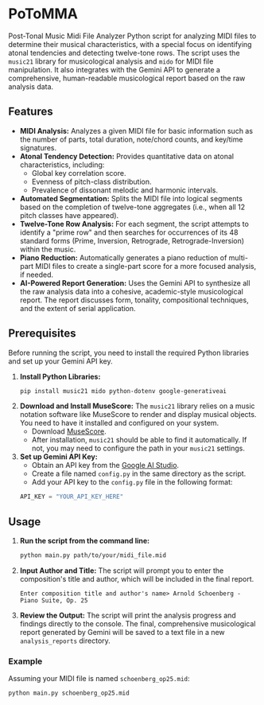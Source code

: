 # PoToMMA
Post-Tonal Music Midi File Analyzer
Python script for analyzing MIDI files to determine their musical characteristics, with a special focus on identifying atonal tendencies and detecting twelve-tone rows.
The script uses the `music21` library for musicological analysis and `mido` for MIDI file manipulation. 
It also integrates with the Gemini API to generate a comprehensive, human-readable musicological report based on the raw analysis data.

## Features

- **MIDI Analysis:** Analyzes a given MIDI file for basic information such as the number of parts, total duration, note/chord counts, and key/time signatures.
- **Atonal Tendency Detection:** Provides quantitative data on atonal characteristics, including:
    - Global key correlation score.
    - Evenness of pitch-class distribution.
    - Prevalence of dissonant melodic and harmonic intervals.
- **Automated Segmentation:** Splits the MIDI file into logical segments based on the completion of twelve-tone aggregates (i.e., when all 12 pitch classes have appeared).
- **Twelve-Tone Row Analysis:** For each segment, the script attempts to identify a "prime row" and then searches for occurrences of its 48 standard forms (Prime, Inversion, Retrograde, Retrograde-Inversion) within the music.
- **Piano Reduction:** Automatically generates a piano reduction of multi-part MIDI files to create a single-part score for a more focused analysis, if needed.
- **AI-Powered Report Generation:** Uses the Gemini API to synthesize all the raw analysis data into a cohesive, academic-style musicological report. The report discusses form, tonality, compositional techniques, and the extent of serial application.

## Prerequisites

Before running the script, you need to install the required Python libraries and set up your Gemini API key.

1.  **Install Python Libraries:**
    ```bash
    pip install music21 mido python-dotenv google-generativeai
    ```
2.  **Download and Install MuseScore:**
    The `music21` library relies on a music notation software like MuseScore to render and display musical objects. You need to have it installed and configured on your system.
    -   Download [MuseScore](https://musescore.org/en/download).
    -   After installation, `music21` should be able to find it automatically. If not, you may need to configure the path in your `music21` settings.
3.  **Set up Gemini API Key:**
    -   Obtain an API key from the [Google AI Studio](https://aistudio.google.com/).
    -   Create a file named `config.py` in the same directory as the script.
    -   Add your API key to the `config.py` file in the following format:
    ```python
    API_KEY = "YOUR_API_KEY_HERE"
    ```

## Usage

1.  **Run the script from the command line:**
    ```bash
    python main.py path/to/your/midi_file.mid
    ```
2.  **Input Author and Title:**
    The script will prompt you to enter the composition's title and author, which will be included in the final report.
    ```
    Enter composition title and author's name> Arnold Schoenberg - Piano Suite, Op. 25
    ```
3.  **Review the Output:**
    The script will print the analysis progress and findings directly to the console. The final, comprehensive musicological report generated by Gemini will be saved to a text file in a new `analysis_reports` directory.

### Example
Assuming your MIDI file is named `schoenberg_op25.mid`:

```bash
python main.py schoenberg_op25.mid
